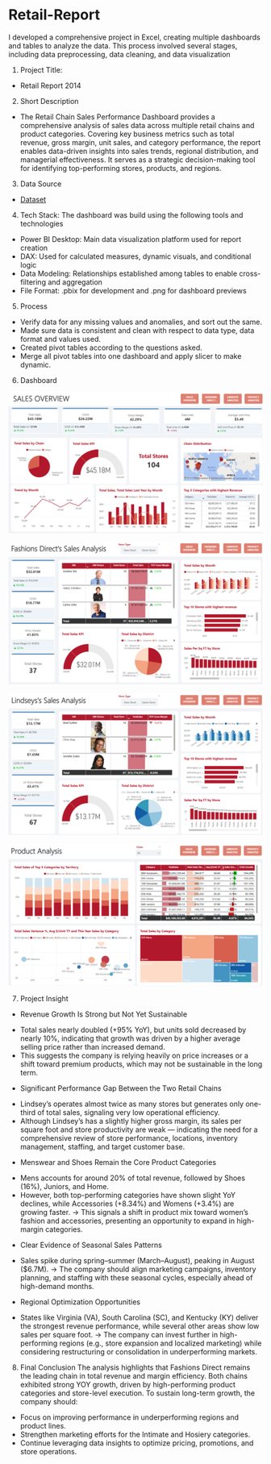# Retail-Report
I developed a comprehensive project in Excel, creating multiple dashboards and tables to analyze the data. This process involved several stages, including data preprocessing, data cleaning, and data visualization
1.	Project Title:
- Retail Report 2014
2.	Short Description
- The Retail Chain Sales Performance Dashboard provides a comprehensive analysis of sales data across multiple retail chains and product categories. Covering key business metrics such as total revenue, gross margin, unit sales, and category performance, the report enables data-driven insights into sales trends, regional distribution, and managerial effectiveness. It serves as a strategic decision-making tool for identifying top-performing stores, products, and regions.
3.	Data Source
- <a href="https://github.com/microsoft/powerbi-desktop-samples/blob/main/powerbi-service-samples/Regional%20Sales%20Sample.pbix">Dataset</a>
4.	Tech Stack: The dashboard was build using the following tools and technologies
-	Power BI Desktop: Main data visualization platform used for report creation
-	DAX: Used for calculated measures, dynamic visuals, and conditional logic
-	Data Modeling: Relationships established among tables to enable cross-filtering and aggregation
-	File Format: .pbix for development and .png for dashboard previews
5.	Process
-	Verify data for any missing values and anomalies, and sort out the same.
-	Made sure data is consistent and clean with respect to data type, data format and values used.
-	Created pivot tables according to the questions asked.
-	Merge all pivot tables into one dashboard and apply slicer to make dynamic.
6.	Dashboard

![Screenshot_(495)](https://github.com/lehoangvuhp2209-design/Retail-Report/blob/main/1.png)

![Screenshot_(495)](https://github.com/lehoangvuhp2209-design/Retail-Report/blob/main/2.png)

![Screenshot_(495)](https://github.com/lehoangvuhp2209-design/Retail-Report/blob/main/3.png)

![Screenshot_(495)](https://github.com/lehoangvuhp2209-design/Retail-Report/blob/main/4.png)

7.	Project Insight
- Revenue Growth Is Strong but Not Yet Sustainable
+ Total sales nearly doubled (+95% YoY), but units sold decreased by nearly 10%, indicating that growth was driven by a higher average selling price rather than increased demand.
+ This suggests the company is relying heavily on price increases or a shift toward premium products, which may not be sustainable in the long term.
- Significant Performance Gap Between the Two Retail Chains
+ Lindsey’s operates almost twice as many stores but generates only one-third of total sales, signaling very low operational efficiency.
+ Although Lindsey’s has a slightly higher gross margin, its sales per square foot and store productivity are weak — indicating the need for a comprehensive review of store performance, locations, inventory management, staffing, and target customer base.
- Menswear and Shoes Remain the Core Product Categories
+ Mens accounts for around 20% of total revenue, followed by Shoes (16%), Juniors, and Home.
+ However, both top-performing categories have shown slight YoY declines, while Accessories (+8.34%) and Womens (+3.4%) are growing faster.
→ This signals a shift in product mix toward women’s fashion and accessories, presenting an opportunity to expand in high-margin categories.
- Clear Evidence of Seasonal Sales Patterns
+ Sales spike during spring–summer (March–August), peaking in August ($6.7M).
→ The company should align marketing campaigns, inventory planning, and staffing with these seasonal cycles, especially ahead of high-demand months.
- Regional Optimization Opportunities
+ States like Virginia (VA), South Carolina (SC), and Kentucky (KY) deliver the strongest revenue performance, while several other areas show low sales per square foot.
→ The company can invest further in high-performing regions (e.g., store expansion and localized marketing) while considering restructuring or consolidation in underperforming markets.
8.	Final Conclusion
The analysis highlights that Fashions Direct remains the leading chain in total revenue and margin efficiency. Both chains exhibited strong YOY growth, driven by high-performing product categories and store-level execution. To sustain long-term growth, the company should:
   - Focus on improving performance in underperforming regions and product lines.
   - Strengthen marketing efforts for the Intimate and Hosiery categories.
   - Continue leveraging data insights to optimize pricing, promotions, and store operations.
